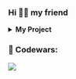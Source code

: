 ### Hi 🖖🏻 my friend
<details><summary><b> My Project </b></summary>

<ul>
  <li><a href="">AXIT</a></li>
  <li><a href="">Stopwatch</a></li>
  <li><a href="">FBI Wanted</a></li>
  <li><a href="">Todo-List</a></li>
</ul>
</details>

### 🐸 Codewars:
<img src='https://www.codewars.com/users/mrgrfrg/badges/micro'>
